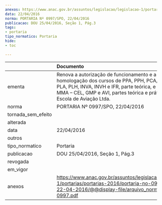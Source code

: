 ```yaml
---
anexos: https://www.anac.gov.br/assuntos/legislacao/legislacao-1/portarias/portarias-2016/portaria-no-0997-spo-22-04-2016/@@display-file/arquivo_norma/PA2016-0997.pdf
data: 22/04/2016
norma: PORTARIA Nº 0997/SPO, 22/04/2016
publicacao: DOU 25/04/2016, Seção 1, Pág.3
tags:
- portaria
tipo_normatico: Portaria
hide: 
- toc 
 
---
```


|                    | Documento                                                                                                                                                                                                                        |
|:-------------------|:---------------------------------------------------------------------------------------------------------------------------------------------------------------------------------------------------------------------------------|
| ementa             | Renova a autorização de funcionamento e a homologação dos cursos de PPA, PPH, PCA/IFR, PCH, PLA, PLH, INVA, INVH e IFR, parte teórica, e de CMV e MMA – CEL, GMP e AVI, partes teórica e prática, da Fly Escola de Aviação Ltda. |
| norma              | PORTARIA Nº 0997/SPO, 22/04/2016                                                                                                                                                                                                 |
| tornada_sem_efeito |                                                                                                                                                                                                                                  |
| alterada           |                                                                                                                                                                                                                                  |
| data               | 22/04/2016                                                                                                                                                                                                                       |
| outros             |                                                                                                                                                                                                                                  |
| tipo_normatico     | Portaria                                                                                                                                                                                                                         |
| publicacao         | DOU 25/04/2016, Seção 1, Pág.3                                                                                                                                                                                                   |
| revogada           |                                                                                                                                                                                                                                  |
| em_vigor           |                                                                                                                                                                                                                                  |
| anexos             | https://www.anac.gov.br/assuntos/legislacao/legislacao-1/portarias/portarias-2016/portaria-no-0997-spo-22-04-2016/@@display-file/arquivo_norma/PA2016-0997.pdf                                                                   |